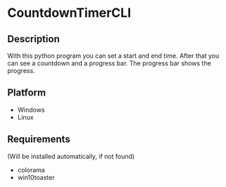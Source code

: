 # CountdownTimerCLI

## Description
With this python program you can set a start and end time. After that you can see a countdown and a progress bar. The progress bar shows the progress.

## Platform
- Windows
- Linux

## Requirements 
(Will be installed automatically, if not found)
- colorama
- win10toaster
